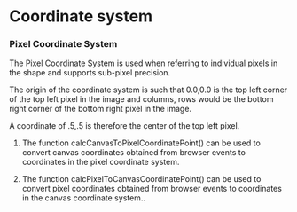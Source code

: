 # Coordinate system

### Pixel Coordinate System

The Pixel Coordinate System is used when referring to individual pixels in the shape and supports sub-pixel precision.  

The origin of the coordinate system is such that 0.0,0.0 is the top left corner of the top left pixel in the image and columns, rows would be the bottom right corner of the bottom right pixel in the image.   

A coordinate of .5,.5 is therefore the center of the top left pixel.

1. The function calcCanvasToPixelCoordinatePoint() can be used to convert canvas coordinates obtained from browser events to coordinates in the pixel coordinate system.

2. The function calcPixelToCanvasCoordinatePoint() can be used to convert pixel coordinates obtained from browser events to coordinates in the canvas coordinate system..